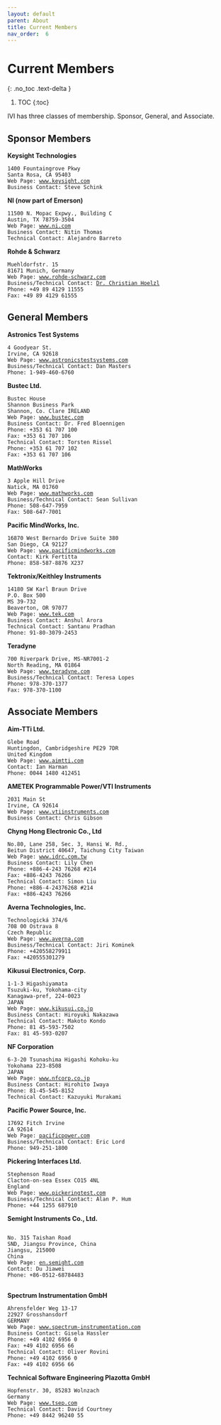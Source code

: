 ```yaml
---
layout: default
parent: About
title: Current Members
nav_order:  6
---
```


# Current Members
{: .no_toc .text-delta }

1. TOC
{:toc}

IVI has three classes of membership.  Sponsor, General, and Associate.

## Sponsor Members

**Keysight Technologies**

<div class="language-plaintext highlighter-rouge"><div class="highlight"><pre class="highlight"><code>1400 Fountaingrove Pkwy
Santa Rosa, CA 95403
Web Page: <a href="http://www.keysight.com">www.keysight.com</a>
Business Contact: Steve Schink
</code></pre></div></div>

**NI (now part of Emerson)**

<div class="language-plaintext highlighter-rouge"><div class="highlight"><pre class="highlight"><code>11500 N. Mopac Expwy., Building C
Austin, TX 78759-3504
Web Page: <a href="http://www.ni.com">www.ni.com</a>
Business Contact: Nitin Thomas
Technical Contact: Alejandro Barreto
</code></pre></div></div>

**Rohde & Schwarz**

<div class="language-plaintext highlighter-rouge"><div class="highlight"><pre class="highlight"><code>Muehldorfstr. 15
81671 Munich, Germany
Web Page: <a href="http://www.rohde-schwarz.com">www.rohde-schwarz.com</a>
Business/Technical Contact: <a href="mailto:christian.hoelzl@rohde-schwarz.com">Dr. Christian Hoelzl</a>
Phone: +49 89 4129 11555
Fax: +49 89 4129 61555
</code></pre></div></div>

## General Members

**Astronics Test Systems**

<div class="language-plaintext highlighter-rouge"><div class="highlight"><pre class="highlight"><code>4 Goodyear St.
Irvine, CA 92618
Web Page: <a href="http://www.astronicstestsystems.com">www.astronicstestsystems.com</a>
Business/Technical Contact: Dan Masters
Phone: 1-949-460-6760
</code></pre></div></div>

**Bustec Ltd.**

<div class="language-plaintext highlighter-rouge"><div class="highlight"><pre class="highlight"><code>Bustec House
Shannon Business Park
Shannon, Co. Clare IRELAND
Web Page: <a href="http://www.bustec.com">www.bustec.com</a>
Business Contact: Dr. Fred Bloennigen
Phone: +353 61 707 100
Fax: +353 61 707 106
Technical Contact: Torsten Rissel
Phone: +353 61 707 102
Fax: +353 61 707 106
</code></pre></div></div>

**MathWorks**

<div class="language-plaintext highlighter-rouge"><div class="highlight"><pre class="highlight"><code>3 Apple Hill Drive
Natick, MA 01760
Web Page: <a href="http://www.mathworks.com">www.mathworks.com</a>
Business/Technical Contact: Sean Sullivan
Phone: 508-647-7959
Fax: 508-647-7001
</code></pre></div></div>

**Pacific MindWorks, Inc.**

<div class="language-plaintext highlighter-rouge"><div class="highlight"><pre class="highlight"><code>16870 West Bernardo Drive Suite 380
San Diego, CA 92127
Web Page: <a href="http://www.pacificmindworks.com">www.pacificmindworks.com</a>
Contact: Kirk Fertitta
Phone: 858-587-8876 X237
</code></pre></div></div>

**Tektronix/Keithley Instruments**

<div class="language-plaintext highlighter-rouge"><div class="highlight"><pre class="highlight"><code>14180 SW Karl Braun Drive
P.O. Box 500
MS 39-732
Beaverton, OR 97077
Web Page: <a href="http://www.tek.com">www.tek.com</a>
Business Contact: Anshul Arora
Technical Contact: Santanu Pradhan
Phone: 91-80-3079-2453
</code></pre></div></div>

**Teradyne**

<div class="language-plaintext highlighter-rouge"><div class="highlight"><pre class="highlight"><code>700 Riverpark Drive, MS-NR7001-2
North Reading, MA 01864
Web Page: <a href="http://www.teradyne.com">www.teradyne.com</a>
Business/Technical Contact: Teresa Lopes
Phone: 978-370-1377
Fax: 978-370-1100
</code></pre></div></div>

## Associate Members

**Aim-TTi Ltd.**

<div class="language-plaintext highlighter-rouge"><div class="highlight"><pre class="highlight"><code>Glebe Road
Huntingdon, Cambridgeshire PE29 7DR
United Kingdom
Web Page: <a href="http://www.aimtti.com">www.aimtti.com</a>
Contact: Ian Harman
Phone: 0044 1480 412451
</code></pre></div></div>

**AMETEK Programmable Power/VTI Instruments**

<div class="language-plaintext highlighter-rouge"><div class="highlight"><pre class="highlight"><code>2031 Main St
Irvine, CA 92614
Web Page: <a href="http://www.vtiinstruments.com/">www.vtiinstruments.com</a>
Business Contact: Chris Gibson
</code></pre></div></div>

**Chyng Hong Electronic Co., Ltd**

<div class="language-plaintext highlighter-rouge"><div class="highlight"><pre class="highlight"><code>No.80, Lane 258, Sec. 3, Hansi W. Rd.,
Beitun District 40647, Taichung City Taiwan
Web Page: <a href="http://www.idrc.com.tw">www.idrc.com.tw</a>
Business Contact: Lily Chen
Phone: +886-4-243 76268 #214
Fax: +886-4243 76266
Technical Contact: Simon Liu
Phone: +886-4-24376268 #214
Fax: +886-4243 76266
</code></pre></div></div>

**Averna Technologies, Inc.**

<div class="language-plaintext highlighter-rouge"><div class="highlight"><pre class="highlight"><code>Technologická 374/6
708 00 Ostrava 8
Czech Republic
Web Page: <a href="http://www.averna.com">www.averna.com</a>
Business/Technical Contact: Jiri Kominek
Phone: +420558279911
Fax: +420555301279
</code></pre></div></div>

**Kikusui Electronics, Corp.**

<div class="language-plaintext highlighter-rouge"><div class="highlight"><pre class="highlight"><code>1-1-3 Higashiyamata
Tsuzuki-ku, Yokohama-city
Kanagawa-pref, 224-0023
JAPAN
Web Page: <a href="http://www.kikusui.co.jp">www.kikusui.co.jp</a>
Business Contact: Hiroyuki Nakazawa
Technical Contact: Makoto Kondo
Phone: 81 45-593-7502
Fax: 81 45-593-0207
</code></pre></div></div>

**NF Corporation**

<div class="language-plaintext highlighter-rouge"><div class="highlight"><pre class="highlight"><code>6-3-20 Tsunashima Higashi Kohoku-ku
Yokohama 223-8508
JAPAN
Web Page: <a href="https://www.nfcorp.co.jp/">www.nfcorp.co.jp</a>
Business Contact: Hirohito Iwaya
Phone: 81-45-545-8152
Technical Contact: Kazuyuki Murakami
</code></pre></div></div>

**Pacific Power Source, Inc.**

<div class="language-plaintext highlighter-rouge"><div class="highlight"><pre class="highlight"><code>17692 Fitch Irvine
CA 92614
Web Page: <a href="https://pacificpower.com/">pacificpower.com</a>
Business/Technical Contact: Eric Lord
Phone: 949-251-1800
</code></pre></div></div>

**Pickering Interfaces Ltd.**

<div class="language-plaintext highlighter-rouge"><div class="highlight"><pre class="highlight"><code>Stephenson Road
Clacton-on-sea Essex CO15 4NL
England
Web Page: <a href="http://www.pickeringtest.com">www.pickeringtest.com</a>
Business/Technical Contact: Alan P. Hum
Phone: +44 1255 687910
</code></pre></div></div>

**Semight Instruments Co., Ltd.**

<div class="language-plaintext highlighter-rouge"><div class="highlight"><pre class="highlight">
<code>
No. 315 Taishan Road
SND, Jiangsu Province, China
Jiangsu, 215000
China
Web Page: <a href="https://en.semight.com">en.semight.com</a>
Contact: Du Jiawei
Phone: +86-0512-68784483
</code>
</pre></div></div>

**Spectrum Instrumentation GmbH**

<div class="language-plaintext highlighter-rouge"><div class="highlight"><pre class="highlight"><code>Ahrensfelder Weg 13-17
22927 Grosshansdorf
GERMANY
Web Page: <a href="http://www.spectrum-instrumentation.com/">www.spectrum-instrumentation.com</a>
Business Contact: Gisela Hassler
Phone: +49 4102 6956 0
Fax: +49 4102 6956 66
Technical Contact: Oliver Rovini
Phone: +49 4102 6956 0
Fax: +49 4102 6956 66
</code></pre></div></div>

**Technical Software Engineering Plazotta GmbH**

<div class="language-plaintext highlighter-rouge"><div class="highlight"><pre class="highlight"><code>Hopfenstr. 30, 85283 Wolnzach
Germany
Web Page: <a href="http://www.tsep.com/">www.tsep.com</a>
Technical Contact: David Courtney
Phone: +49 8442 96240 55
</code></pre></div></div>

